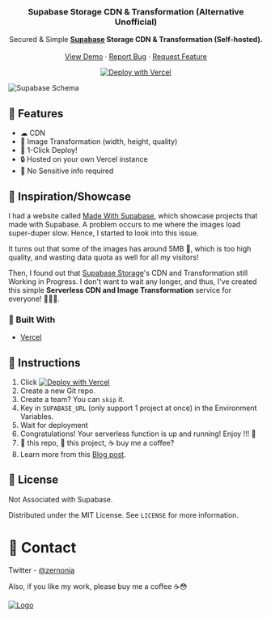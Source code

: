 <!-- PROJECT LOGO -->
<br />
<p align="center">
  <h3 align="center">Supabase Storage CDN & Transformation (Alternative Unofficial)</h3>

  <p align="center">
    Secured & Simple <strong><a href="https://supabase.io/">Supabase</a> Storage CDN & Transformation (Self-hosted).</strong>
    <br />
    <br />
    <a href="https://supabase-schema.vercel.app/">View Demo</a>
    ·
    <a href="https://github.com/zernonia/supabase-schema/issues">Report Bug</a>
    ·
    <a href="https://github.com/zernonia/supabase-schema/issues">Request Feature</a>
  </p>

  <p align="center">
    <a href="https://vercel.com/new/clone?repository-url=https%3A%2F%2Fgithub.com%2Fzernonia%2Fsupabase-cdn-transformation&env=SUPABASE_URL&project-name=supabase-cdn-transformation&repo-name=supabase-cdn-transformation&demo-title=Supabase%20CDN%20Transformation&demo-description=Temporary%20Altnernative%20for%20Supabase%20Storage%20CDN%20%26%20Transformation&demo-url=https%3A%2F%2Fsupabase-cdn-transformation.vercel.app%2F&demo-image=https%3A%2F%2Fcdn.hashnode.com%2Fres%2Fhashnode%2Fimage%2Fupload%2Fv1631296527320%2FTH24GsjXyv.png%3Fw%3D1600%26h%3D840%26fit%3Dcrop%26crop%3Dentropy%26auto%3Dcompress"><img src="https://vercel.com/button" alt="Deploy with Vercel"/></a>
  </p>
</p>

![Supabase Schema](https://cdn.hashnode.com/res/hashnode/image/upload/v1631296527320/TH24GsjXyv.png?w=1600&h=840&fit=crop&crop=entropy&auto=compress)

## 🚀 Features

- ☁ CDN
- 🤚 Image Transformation (width, height, quality)
- 🚀 1-Click Deploy!
- 🔒 Hosted on your own Vercel instance
- 👀 No Sensitive info required

## 📇 Inspiration/Showcase

I had a website called [Made With Supabase](https://www.madewithsupabase.com/), which showcase projects that made with Supabase. A problem occurs to me where the images load super-duper slow. Hence, I started to look into this issue.

It turns out that some of the images has around 5MB 🤯, which is too high quality, and wasting data quota as well for all my visitors!

Then, I found out that [Supabase Storage](https://supabase.io/storage)'s CDN and Transformation still Working in Progress. I don't want to wait any longer, and thus, I've created this simple **Serverless CDN and Image Transformation** service for everyone! 🎇✨🎉.

### 🔨 Built With

- [Vercel](https://vercel.com/)

## 🐾 Instructions

1. Click [![Deploy with Vercel](https://vercel.com/button)](https://vercel.com/new/clone?repository-url=https%3A%2F%2Fgithub.com%2Fzernonia%2Fsupabase-cdn-transformation&env=SUPABASE_URL&project-name=supabase-cdn-transformation&repo-name=supabase-cdn-transformation&demo-title=Supabase%20CDN%20Transformation&demo-description=Temporary%20Altnernative%20for%20Supabase%20Storage%20CDN%20%26%20Transformation&demo-url=https%3A%2F%2Fsupabase-cdn-transformation.vercel.app%2F&demo-image=https%3A%2F%2Fcdn.hashnode.com%2Fres%2Fhashnode%2Fimage%2Fupload%2Fv1631296527320%2FTH24GsjXyv.png%3Fw%3D1600%26h%3D840%26fit%3Dcrop%26crop%3Dentropy%26auto%3Dcompress)
2. Create a new Git repo.
3. Create a team? You can `skip` it.
4. Key in `SUPABASE_URL` (only support 1 project at once) in the Environment Variables.
5. Wait for deployment
6. Congratulations! Your serverless function is up and running! Enjoy !!! 🎉
7. 🌟 this repo, 🐤 this project, ☕ buy me a coffee?
8. Learn more from this [Blog post]().

<!--
## ➕ Contributing

Contributions are what make the open source community such an amazing place to be learn, inspire, and create. Any contributions you make are **greatly appreciated**.

1. Fork the Project
2. Create your Feature Branch (`git checkout -b feature/AmazingFeature`)
3. Commit your Changes (`git commit -m 'Add some AmazingFeature'`)
4. Push to the Branch (`git push origin feature/AmazingFeature`)
5. Open a Pull Request -->

<!-- ## 🙏 Acknowledgement

1. Fundamental for this Visualization ([Generate database types from OpenAPI specification](https://supabase.io/docs/reference/javascript/generating-types#generate-database-types-from-openapi-specification))
2. Guide to Construct Dynamic SVG Connector ([Connecting Table using SVG](https://codepen.io/alojzije/pen/ndfrI))
3. [Icones - icon gallery](https://icones.js.org/) -->

<!-- ## 📈 Analytics

I'm using [Umami Analytics](https://umami.is/docs/about) because I'm interested in the distributions of user who uses Supabase and this tool.

[This](https://umami-zernonia.vercel.app/share/yzSUulXQ/Supabase%20Schema) is the public URL for the analytics. Enjoy! -->

## 📜 License

Not Associated with Supabase.

Distributed under the MIT License. See `LICENSE` for more information.

# 📧 Contact

Twitter - [@zernonia](https://twitter.com/zernonia)

Also, if you like my work, please buy me a coffee ☕😳

<a href="https://www.buymeacoffee.com/zernonia" target="_blank">
    <img src="https://www.buymeacoffee.com/assets/img/custom_images/yellow_img.png" alt="Logo" >
  </a>
